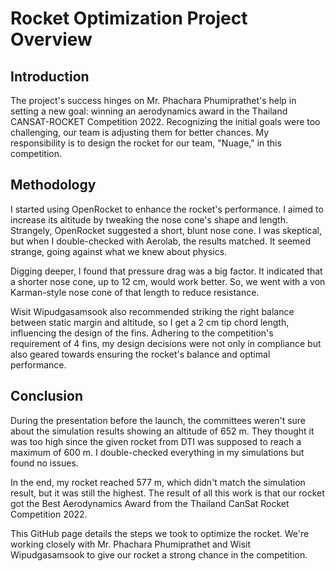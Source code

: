 # Rocket Optimization Project Overview

## Introduction

The project's success hinges on Mr. Phachara Phumiprathet's help in setting a new goal: winning an aerodynamics award in the Thailand CANSAT-ROCKET Competition 2022. Recognizing the initial goals were too challenging, our team is adjusting them for better chances. My responsibility is to design the rocket for our team, "Nuage," in this competition.

## Methodology

I started using OpenRocket to enhance the rocket's performance. I aimed to increase its altitude by tweaking the nose cone's shape and length. Strangely, OpenRocket suggested a short, blunt nose cone. I was skeptical, but when I double-checked with Aerolab, the results matched. It seemed strange, going against what we knew about physics.

Digging deeper, I found that pressure drag was a big factor. It indicated that a shorter nose cone, up to 12 cm, would work better. So, we went with a von Karman-style nose cone of that length to reduce resistance.

Wisit Wipudgasamsook also recommended striking the right balance between static margin and altitude, so I get a 2 cm tip chord length, influencing the design of the fins. Adhering to the competition's requirement of 4 fins, my design decisions were not only in compliance but also geared towards ensuring the rocket's balance and optimal performance.


## Conclusion 

During the presentation before the launch, the committees weren't sure about the simulation results showing an altitude of 652 m. They thought it was too high since the given rocket from DTI was supposed to reach a maximum of 600 m. I double-checked everything in my simulations but found no issues.

In the end, my rocket reached 577 m, which didn't match the simulation result, but it was still the highest. The result of all this work is that our rocket got the Best Aerodynamics Award from the Thailand CanSat Rocket Competition 2022.

This GitHub page details the steps we took to optimize the rocket. We're working closely with Mr. Phachara Phumiprathet and Wisit Wipudgasamsook to give our rocket a strong chance in the competition.
